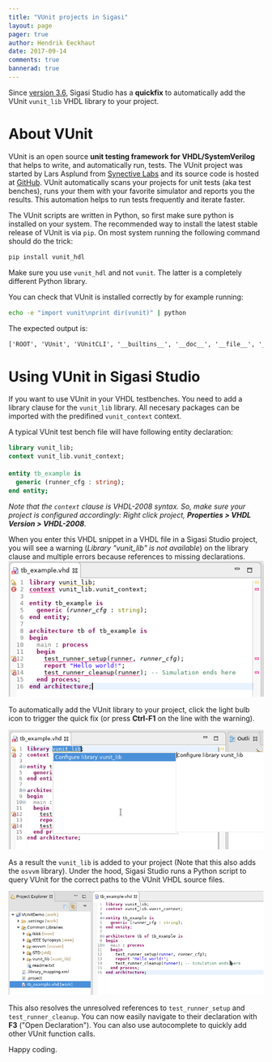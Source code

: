 ```yaml
---
title: "VUnit projects in Sigasi"
layout: page 
pager: true
author: Hendrik Eeckhaut
date: 2017-09-14
comments: true
bannerad: true
---
```


Since [version 3.6](/releasenotes/sigasi-3.06), Sigasi Studio has a **quickfix** to automatically add the VUnit `vunit_lib` VHDL library to your project.

# About VUnit

VUnit is an open source **unit testing framework for VHDL/SystemVerilog** that helps to write, and automatically run, tests. 
The VUnit project was started by Lars Asplund from [Synective Labs](http://www.synective.se) and its source code is hosted at [GitHub](https://github.com/VUnit/vunit).
VUnit automatically scans your projects for unit tests (aka test benches), runs your them with your favorite simulator and reports you the results.
This automation helps to run tests frequently and iterate faster.

The VUnit scripts are written in Python, so first make sure python is installed on your system. The recommended way to install the latest stable release of VUnit is via `pip`. On most system running the following command should do the trick:
```sh
pip install vunit_hdl
```
Make sure you use `vunit_hdl` and not `vunit`. The latter is a completely different Python library.

You can check that VUnit is installed correctly by for example running:
```sh
echo -e "import vunit\nprint dir(vunit)" | python
```
The expected output is:
```txt
['ROOT', 'VUnit', 'VUnitCLI', '__builtins__', '__doc__', '__file__', '__name__', '__package__', '__path__', '__version__', 'about', 'abspath', 'activehdl_interface', 'builtins', 'cached', 'cds_file', 'check_preprocessor', 'color_printer', 'com', 'configuration', 'database', 'dependency_graph', 'design_unit', 'dirname', 'doc', 'exceptions', 'ghdl_interface', 'hashing', 'incisive_interface', 'join', 'location_preprocessor', 'modelsim_interface', 'ostools', 'parsing', 'persistent_tcl_shell', 'project', 'rivierapro_interface', 'simulator_factory', 'simulator_interface', 'test_bench', 'test_bench_list', 'test_list', 'test_report', 'test_runner', 'test_suites', 'ui', 'version', 'version_check', 'vhdl_parser', 'vsim_simulator_mixin', 'vunit', 'vunit_cli']
```

# Using VUnit in Sigasi Studio

If you want to use VUnit in your VHDL testbenches. You need to add a library clause for the `vunit_lib` library. All necesary packages can be imported with the predifined `vunit_context` context.

A typical VUnit test bench file will have following entity declaration:
```vhdl
library vunit_lib;
context vunit_lib.vunit_context;

entity tb_example is
  generic (runner_cfg : string);
end entity;
```
*Note that the `context` clause is VHDL-2008 syntax. So, make sure your project is configured accordingly: Right click project, **Properties > VHDL Version > VHDL-2008**.*

When you enter this VHDL snippet in a VHDL file in a Sigasi Studio project, you will see a warning (*Library "vunit\_lib" is not available*) on the library clause and multiple errors because references to missing declarations.
![vunit...](/tech/vunit/before.png)

To automatically add the VUnit library to your project, click the light bulb icon to trigger the quick fix (or press **Ctrl-F1** on the line with the warning).

![vunit...](/tech/vunit/quickfix.png)

As a result the `vunit_lib` is added to your project (Note that this also adds the `osvvm` library). Under the hood, Sigasi Studio runs a Python script to query VUnit for the correct paths to the VUnit VHDL source files.

![vunit...](/tech/vunit/after.png)

This also resolves the unresolved references to `test_runner_setup` and `test_runner_cleanup`. You can now easily navigate to their declaration with **F3** ("Open Declaration"). You can also use autocomplete to quickly add other VUnit function calls.

Happy coding.




